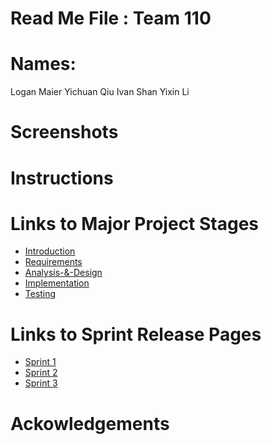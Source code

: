 # Read Me File : Team 110

# Names:
Logan Maier
Yichuan Qiu
Ivan Shan
Yixin Li

# Screenshots

# Instructions

# Links to Major Project Stages

- [Introduction](https://gitlab.uwaterloo.ca/y2679li/cs398-project/-/wikis/Introduction)
- [Requirements](https://gitlab.uwaterloo.ca/y2679li/cs398-project/-/wikis/Requirements)
- [Analysis-&-Design](https://gitlab.uwaterloo.ca/y2679li/cs398-project/-/wikis/Analysis-&-Design)
- [Implementation](https://gitlab.uwaterloo.ca/y2679li/cs398-project/-/wikis/Implementation)
- [Testing](https://gitlab.uwaterloo.ca/y2679li/cs398-project/-/wikis/Testing)

# Links to Sprint Release Pages


- [Sprint 1](https://gitlab.uwaterloo.ca/y2679li/cs398-project/-/wikis/Sprint-1)
- [Sprint 2](https://gitlab.uwaterloo.ca/y2679li/cs398-project/-/wikis/Sprint-2)
- [Sprint 3](https://gitlab.uwaterloo.ca/y2679li/cs398-project/-/wikis/Sprint-3)

# Ackowledgements
